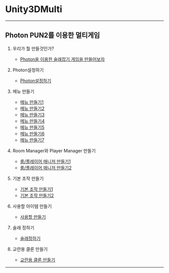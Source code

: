 # Unity3DMulti
--------------------------------------
Photon PUN2를 이용한 멀티게임
----------------    

1. 우리가 뭘 만들것인가?
   * [Photon을 이용한 술래잡기 게임을 만들어보자](lecture/lecture1-1.md)
   
2. Photon설정하기
   * [Photon설정하기](lecture/lecture2-1.md)
   
3. 메뉴 만들기
   * [메뉴 만들기1](lecture/lecture3-1.md)
   * [메뉴 만들기2](lecture/lecture3-2.md)   
   * [메뉴 만들기3](lecture/lecture3-3.md)   
   * [메뉴 만들기4](lecture/lecture3-4.md)   
   * [메뉴 만들기5](lecture/lecture3-5.md)  
   * [메뉴 만들기6](lecture/lecture3-6.md)   
   * [메뉴 만들기7](lecture/lecture3-7.md)   

4. Room Manager와 Player Manager 만들기
   * [룸/플레이어 매니저 만들기1](lecture/lecture4-1.md)   
   * [룸/플레이어 매니저 만들기2](lecture/lecture4-2.md)    
   
5. 기본 조작 만들기
   * [기본 조작 만들기1](lecture/lecture5-1.md)
   * [기본 조작 만들기2](lecture/lecture5-2.md)

6. 사용할 아이템 만들기
   * [사용할  만들기](lecture/lecture6-1.md)
   
7. 술래 정하기
   * [술래정하기](lecture/lecture7-1.md)

8. 교란용 클론 만들기
   * [교란용 클론 만들기](lecture/lecture8-1.md)
   
--------------------------
